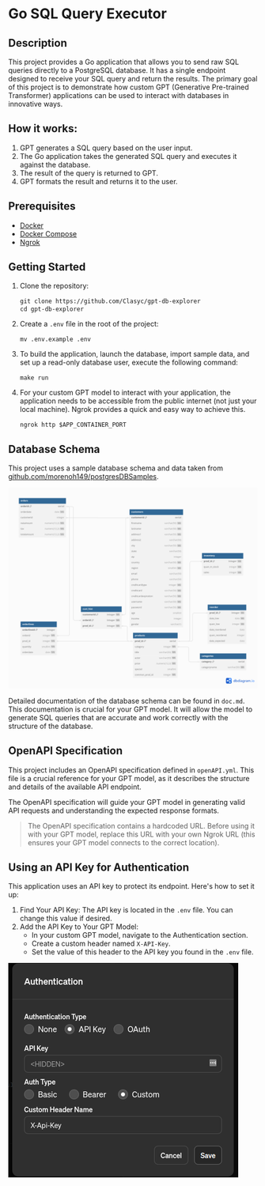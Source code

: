 # Go SQL Query Executor

## Description

This project provides a Go application that allows you to send raw SQL queries directly to a PostgreSQL database. 
It has a single endpoint designed to receive your SQL query and return the results. The primary goal of this project 
is to demonstrate how custom GPT (Generative Pre-trained Transformer) applications can be used to interact with 
databases in innovative ways.

## How it works:

1. GPT generates a SQL query based on the user input.
2. The Go application takes the generated SQL query and executes it against the database.
3. The result of the query is returned to GPT.
4. GPT formats the result and returns it to the user.

## Prerequisites

- [Docker](https://docs.docker.com/engine/install/)
- [Docker Compose](https://docs.docker.com/compose/install/)
- [Ngrok](https://ngrok.com/download)

## Getting Started

1. Clone the repository:
    ```
    git clone https://github.com/Clasyc/gpt-db-explorer
    cd gpt-db-explorer
    ```
   
2. Create a `.env` file in the root of the project:
    ```
    mv .env.example .env
    ```

3. To build the application, launch the database, import sample data, and set up a read-only database user, execute 
   the following command:
    ```
    make run
    ```

4.  For your custom GPT model to interact with your application, the application needs to be accessible from the public internet (not just your local machine). Ngrok provides a quick and easy way to achieve this.
    ```
    ngrok http $APP_CONTAINER_PORT
    ```

## Database Schema

This project uses a sample database schema and data taken from [github.com/morenoh149/postgresDBSamples](https://github.com/morenoh149/postgresDBSamples/tree/master/dellstore2-normal-1.0).

![Database Schema](images/img01.png)

Detailed documentation of the database schema can be found in `doc.md`. This documentation is crucial for your GPT model.
It will allow the model to generate SQL queries that are accurate and work correctly with the structure of the database.

## OpenAPI Specification

This project includes an OpenAPI specification defined in `openAPI.yml`. This file is a crucial reference for your
GPT model, as it describes the structure and details of the available API endpoint.

The OpenAPI specification will guide your GPT model in generating valid API requests and understanding the expected 
response formats.

> The OpenAPI specification contains a hardcoded URL. Before using it with your GPT model, replace this URL with your 
> own Ngrok URL (this ensures your GPT model connects to the correct location).

## Using an API Key for Authentication

This application uses an API key to protect its endpoint. Here's how to set it up:

1. Find Your API Key: The API key is located in the `.env` file. You can change this value if desired.
2. Add the API Key to Your GPT Model: 
   * In your custom GPT model, navigate to the Authentication section.
   * Create a custom header named `X-API-Key`.
   * Set the value of this header to the API key you found in the `.env` file.

![GPT Authentication Settings](images/img02.png)